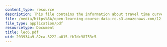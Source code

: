 ```yaml
---
content_type: resource
description: This file contains the information about travel time curves.
file: /media/https%3A/open-learning-course-data-rc.s3.amazonaws.com/12-510-introduction-to-seismology-spring-2010/203934a982ca3222a015fb7dc98753c5_lec6.pdf
file_type: application/pdf
resourcetype: Document
title: lec6.pdf
uid: 203934a9-82ca-3222-a015-fb7dc98753c5
---
```

